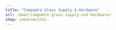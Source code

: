 ```yaml
---
title: "Compadre Glass Supply & Hardware"
url: /daet/compadre-glass-supply-und-hardware/
shop: Lebensmittel
---
```

